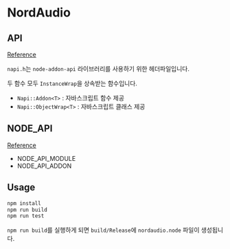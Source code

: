 # NordAudio

## API

[Reference](https://github.com/nodejs/node-addon-api/blob/main/doc/README.md)

`napi.h`는 `node-addon-api` 라이브러리를 사용하기 위한 헤더파일입니다.

두 함수 모두 `InstanceWrap`을 상속받는 함수입니다.

- `Napi::Addon<T>` : 자바스크립트 함수 제공
- `Napi::ObjectWrap<T>` : 자바스크립트 클래스 제공

## NODE_API

[Reference](https://github.com/nodejs/node-addon-api/issues/1190)

- NODE_API_MODULE
- NODE_API_ADDON

## Usage

```bash
npm install
npm run build
npm run test
```

`npm run build`를 실행하게 되면 `build/Release`에 `nordaudio.node` 파일이 생성됩니다.
